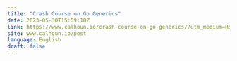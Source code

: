 ```yaml
---
title: "Crash Course on Go Generics"
date: 2023-05-30T15:59:18Z
link: https://www.calhoun.io/crash-course-on-go-generics/?utm_medium=RSS&utm_source=news.12bit.vn
site: www.calhoun.io/post
language: English
draft: false
---
```

